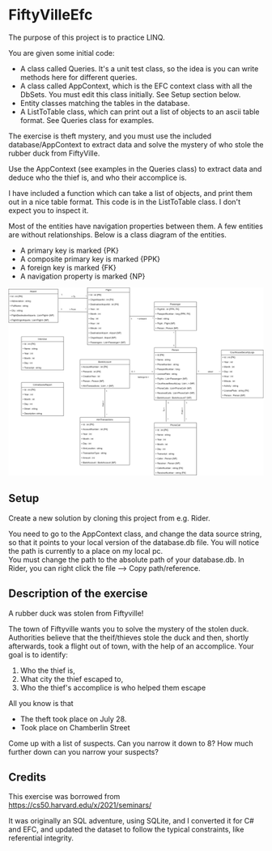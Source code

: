 # FiftyVilleEfc

The purpose of this project is to practice LINQ.

You are given some initial code:
* A class called Queries. It's a unit test class, so the idea is you can write methods here for different queries.
* A class called AppContext, which is the EFC context class with all the DbSets. You must edit this class initially. See Setup section below.
* Entity classes matching the tables in the database.
* A ListToTable class, which can print out a list of objects to an ascii table format. See Queries class for examples.

The exercise is theft mystery, and you must use the included database/AppContext to extract data and solve the mystery of who stole the rubber duck from FiftyVille.

Use the AppContext (see examples in the Queries class) to extract data and deduce who the thief is, and who their accomplice is.

I have included a function which can take a list of objects, and print them out in a nice table format. This code is in the ListToTable class. I don't expect you to inspect it.

Most of the entities have navigation properties between them. A few entities are without relationships. Below is a class diagram of the entities.
* A primary key is marked {PK}
* A composite primary key is marked {PPK}
* A foreign key is marked {FK}
* A navigation property is marked {NP}

<img src="https://github.com/TroelsMortensen/FiftyVilleEfc/blob/master/FiftyVilleEfc/FiftyVilleEfc.png" alt="drawing" width="1000"/>

## Setup
Create a new solution by cloning this project from e.g. Rider.

You need to go to the AppContext class, and change the data source string, so that it points to your local version of the database.db file. You will notice the path is currently to a place on my local pc.\
You must change the path to the absolute path of your database.db. In Rider, you can right click the file --> Copy path/reference.

## Description of the exercise

A rubber duck was stolen from Fiftyville!

The town of Fiftyville wants you to solve the mystery of the stolen duck.
Authorities believe that the theif/thieves stole the duck and then, shortly afterwards, took a flight out of town, with the help of an accomplice. 
Your goal is to identify:

1) Who the thief is,
2) What city the thief escaped to,
3) Who the thief's accomplice is who helped them escape

All you know is that 
- The theft took place on July 28.
- Took place on Chamberlin Street

Come up with a list of suspects. Can you narrow it down to 8? How much further down can you narrow your suspects?

## Credits
This exercise was borrowed from https://cs50.harvard.edu/x/2021/seminars/

It was originally an SQL adventure, using SQLite, and I converted it for C# and EFC, and updated the dataset to follow the typical constraints, like referential integrity.
